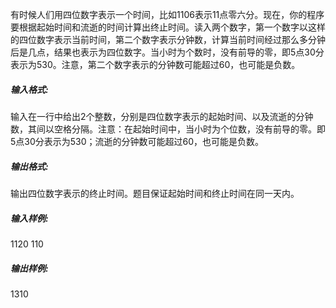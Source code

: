 有时候人们用四位数字表示一个时间，比如1106表示11点零六分。现在，你的程序要根据起始时间和流逝的时间计算出终止时间。读入两个数字，第一个数字以这样的四位数字表示当前时间，第二个数字表示分钟数，计算当前时间经过那么多分钟后是几点，结果也表示为四位数字。当小时为个数时，没有前导的零，即5点30分表示为530。注意，第二个数字表示的分钟数可能超过60，也可能是负数。

##### 输入格式:

输入在一行中给出2个整数，分别是四位数字表示的起始时间、以及流逝的分钟数，其间以空格分隔。注意：在起始时间中，当小时为个位数，没有前导的零。即5点30分表示为530；流逝的分钟数可能超过60，也可能是负数。

##### 输出格式:

输出四位数字表示的终止时间。题目保证起始时间和终止时间在同一天内。

##### 输入样例:

1120 110

##### 输出样例:

1310